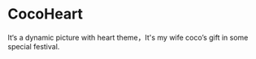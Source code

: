 # CocoHeart
It‘s a dynamic picture with heart theme，It's my wife coco’s gift in some special festival.

